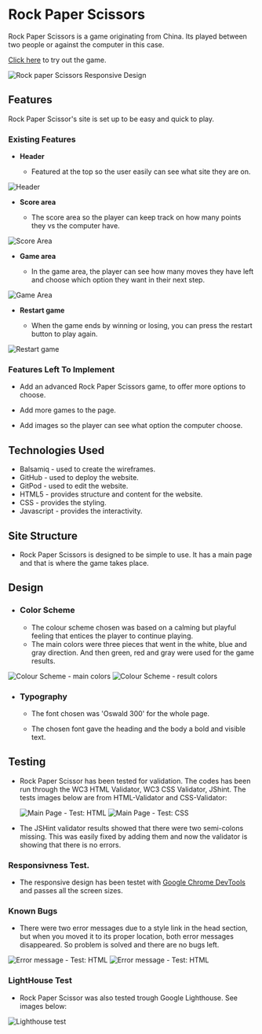 # Rock Paper Scissors

Rock Paper Scissors is a game originating from China. Its played between two people or against the computer in this case. 

<a href = "https://arneladedovic.github.io/rock-paper-scissors/" target="_blank" rel="noopener">Click here</a> to try out the game. 

![Rock paper Scissors Responsive Design](assets/images/readme.img/rock-paper-scissor-mockup.png)


## Features
Rock Paper Scissor's site is set up to be easy and quick to play.

### Existing Features

- __Header__

    * Featured at the top so the user easily can see what site they are on. 

![Header](assets/images/readme.img/header%20-%20pp2.png)

- __Score area__

    * The score area so the player can keep track on how many points they vs the computer have. 

![Score Area](assets/images/readme.img/scorearea%20-%20pp2.png)

- __Game area__ 

    * In the game area, the player can see how many moves they have left and choose which option they want in their next step.

![Game Area](assets/images/readme.img/optionarea%20-%20pp2.png)

- __Restart game__ 

    * When the game ends by winning or losing, you can press the restart button to play again.

![Restart game](assets/images/readme.img/restart%20-%20pp2.png)

### Features Left To Implement

* Add an advanced Rock Paper Scissors game, to offer more options to choose.

* Add more games to the page.

* Add images so the player can see what option the computer choose. 

## Technologies Used

* Balsamiq - used to create the wireframes.
* GitHub - used to deploy the website.
* GitPod - used to edit the website.
* HTML5 - provides structure and content for the website.
* CSS - provides the styling.
* Javascript - provides the interactivity.

## Site Structure

* Rock Paper Scissors is designed to be simple to use. It has a main page and that is where the game takes place.

## Design

* ### Color Scheme
    
   * The colour scheme chosen was based on a calming but playful feeling that entices the player to continue playing. 
   * The main colors were three pieces that went in the white, blue and gray direction. And then green, red and gray were used for the game results.

![Colour Scheme - main colors](assets/images/readme.img/body-colors.png)
![Colour Scheme - result colors](assets/images/readme.img/score-color.png)


* ### Typography 

    * The font chosen was 'Oswald 300' for the whole page.

    * The chosen font gave the heading and the body a bold and visible text.

## Testing

* Rock Paper Scissor has been tested for validation. The codes has been run through the WC3 HTML Validator, WC3 CSS Validator, JShint. The tests images below are from HTML-Validator and CSS-Validator:

    ![Main Page - Test: HTML](assets/images/readme.img/html%20validator%20-%20pp2.png)
    ![Main Page - Test: CSS](assets/images/readme.img/css%20validator%20-%20pp2.png)

* The JSHint validator results showed that there were two semi-colons missing. This was easily fixed by adding them and now the validator is showing that there is no errors.

### Responsivness Test.

* The responsive design has been testet with <a href= "https://developer.chrome.com/docs/devtools/">Google Chrome DevTools</a> and passes all the screen sizes.

### Known Bugs

* There were two error messages due to a style link in the head section, but when you moved it to its proper location, both error messages disappeared. So problem is solved and there are no bugs left.

![Error message - Test: HTML](assets/images//readme.img/error%201%20-%20pp2.png)
![Error message - Test: HTML](assets/images/readme.img/error%202%20-%20pp2.png)

### LightHouse Test
* Rock Paper Scissor was also tested trough Google Lighthouse. See images below:

![Lighthouse test](assets/images/readme.img/lighthouse.png)